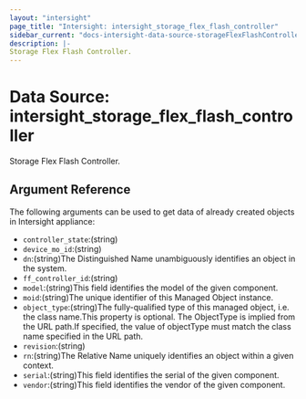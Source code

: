 ```yaml
---
layout: "intersight"
page_title: "Intersight: intersight_storage_flex_flash_controller"
sidebar_current: "docs-intersight-data-source-storageFlexFlashController"
description: |-
Storage Flex Flash Controller.
---
```


# Data Source: intersight_storage_flex_flash_controller
Storage Flex Flash Controller.
## Argument Reference
The following arguments can be used to get data of already created objects in Intersight appliance:
* `controller_state`:(string)
* `device_mo_id`:(string)
* `dn`:(string)The Distinguished Name unambiguously identifies an object in the system.
* `ff_controller_id`:(string)
* `model`:(string)This field identifies the model of the given component.
* `moid`:(string)The unique identifier of this Managed Object instance.
* `object_type`:(string)The fully-qualified type of this managed object, i.e. the class name.This property is optional. The ObjectType is implied from the URL path.If specified, the value of objectType must match the class name specified in the URL path.
* `revision`:(string)
* `rn`:(string)The Relative Name uniquely identifies an object within a given context.
* `serial`:(string)This field identifies the serial of the given component.
* `vendor`:(string)This field identifies the vendor of the given component.
